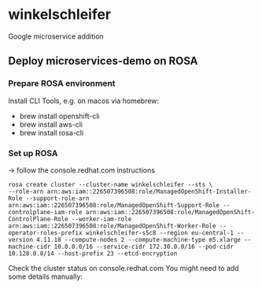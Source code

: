 # winkelschleifer
Google  microservice addition

## Deploy microservices-demo on ROSA
### Prepare ROSA environment
Install CLI Tools, e.g. on macos via homebrew:

* brew install openshift-cli
* brew install aws-cli
* brew install rosa-cli

### Set up ROSA 
→ follow the console.redhat.com instructions

```
rosa create cluster --cluster-name winkelschleifer --sts \
--role-arn arn:aws:iam::226507396508:role/ManagedOpenShift-Installer-Role --support-role-arn arn:aws:iam::226507396508:role/ManagedOpenShift-Support-Role --controlplane-iam-role arn:aws:iam::226507396508:role/ManagedOpenShift-ControlPlane-Role --worker-iam-role arn:aws:iam::226507396508:role/ManagedOpenShift-Worker-Role --operator-roles-prefix winkelschleifer-s5c8 --region eu-central-1 --version 4.11.18 --compute-nodes 2 --compute-machine-type m5.xlarge --machine-cidr 10.0.0.0/16 --service-cidr 172.30.0.0/16 --pod-cidr 10.128.0.0/14 --host-prefix 23 --etcd-encryption
```

Check the cluster status on console.redhat.com
You might need to add some details manually:

